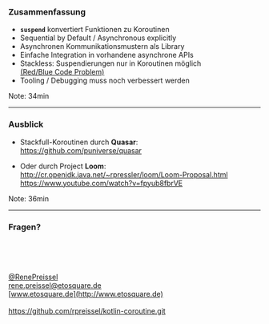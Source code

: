 ### Zusammenfassung

 * __```suspend```__ konvertiert Funktionen zu Koroutinen
 * Sequential by Default / Asynchronous explicitly
 * Asynchronen Kommunikationsmustern als Library
 * Einfache Integration in vorhandene asynchrone APIs
 * Stackless: Suspendierungen nur in Koroutinen möglich<br/> [(Red/Blue Code Problem)](http://journal.stuffwithstuff.com/2015/02/01/what-color-is-your-function/)
 * Tooling / Debugging muss noch verbessert werden   

Note:
34min

---

### Ausblick

 * Stackfull-Koroutinen durch __Quasar__:
https://github.com/puniverse/quasar

 * Oder durch Project __Loom__:
 http://cr.openjdk.java.net/~rpressler/loom/Loom-Proposal.html
 https://www.youtube.com/watch?v=fpyub8fbrVE

Note:
36min

---

### Fragen?

<br/>
<br/>
<br/>

[@RenePreissel](https://twitter.com/RenePreissel)
<br/>
[rene.preissel@etosquare.de](mailto:rene.preissel@etosquare.de)
<br/>
[www.etosquare.de](http://www.etosquare.de)
<br>
<br>
https://github.com/rpreissel/kotlin-coroutine.git